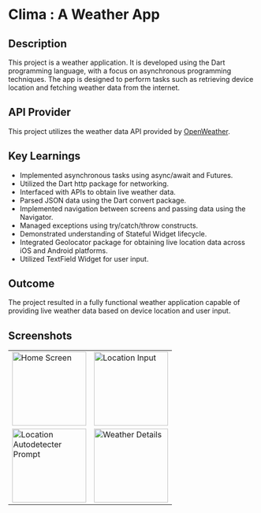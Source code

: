 # Clima : A Weather App

## Description
This project is a weather application. It is developed using the Dart programming language, with a focus on asynchronous programming techniques. The app is designed to perform tasks such as retrieving device location and fetching weather data from the internet.

## API Provider
This project utilizes the weather data API provided by [OpenWeather](https://openweathermap.org/api).

## Key Learnings
- Implemented asynchronous tasks using async/await and Futures.
- Utilized the Dart http package for networking.
- Interfaced with APIs to obtain live weather data.
- Parsed JSON data using the Dart convert package.
- Implemented navigation between screens and passing data using the Navigator.
- Managed exceptions using try/catch/throw constructs.
- Demonstrated understanding of Stateful Widget lifecycle.
- Integrated Geolocator package for obtaining live location data across iOS and Android platforms.
- Utilized TextField Widget for user input.

## Outcome
The project resulted in a fully functional weather application capable of providing live weather data based on device location and user input.

## Screenshots

<table>
  <tr>
    <td><img src="https://github.com/Devanshu070/clima_flutter/assets/104648275/926f8f1b-c600-4575-8499-56356ff74e97" alt="Home Screen" width="150">
    <td><img src="https://github.com/Devanshu070/clima_flutter/assets/104648275/ad38884e-9509-4c5c-bff9-59614664031d" alt="Location Input" width="150"></td>
  </tr>
  <tr>
    <td><img src="https://github.com/Devanshu070/clima_flutter/assets/104648275/18d08103-6989-46f8-9796-9a92cf91c02b" alt="Location Autodetecter Prompt" width="150"></td>
    <td><img src="https://github.com/Devanshu070/clima_flutter/assets/104648275/f1ecd637-721f-4960-b07f-99c05114283a" alt="Weather Details" width="150"></td>
  </tr>
</table>

